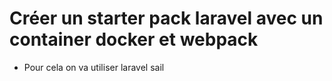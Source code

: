 # Créer un starter pack laravel avec un container docker et webpack

+ Pour cela on va utiliser laravel sail